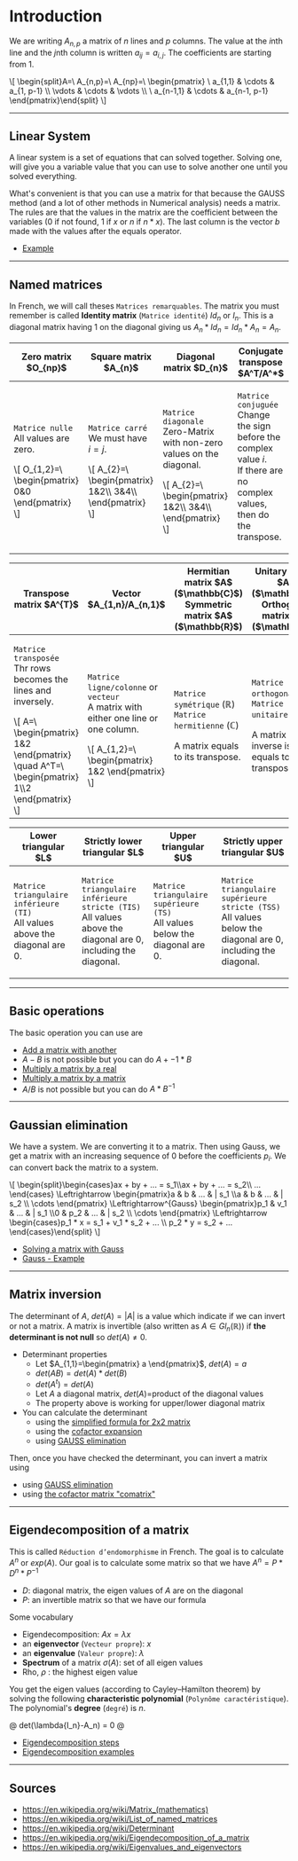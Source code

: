 # Introduction

We are writing $A_{n,p}$ a matrix of $n$ lines and $p$ columns.
The value at the $i$nth line and the $j$nth column is
written $a_{ij}=a_{i,j}$. The coefficients are starting from 1.

<div class="overflow-auto">
\[
\begin{split}A=\ A_{n,p}=\ A_{np}=\ \begin{pmatrix}
\ a_{1,1} & \cdots & a_{1, p-1} \\
\vdots  & \cdots & \vdots  \\
\ a_{n-1,1} & \cdots & a_{n-1, p-1}
\end{pmatrix}\end{split}
\]
</div>

<hr class="sl">

## Linear System

A linear system is a set of equations that can
solved together. Solving one, will give you a variable
value that you can use to solve another one until you
solved everything.

What's convenient is that you can use a matrix for
that because the GAUSS method (and a lot of other methods
in Numerical analysis) needs a matrix. The
rules are that the values in the matrix are the
coefficient between the variables ($0$ if not found,
$1$ if $x$ or $n$ if $n * x$). The last column is
the vector $b$ made with the values after the equals operator.

* [Example](linear-system/example.md)

<hr class="sr">

## Named matrices

In French, we will call theses ``Matrices remarquables``.
The matrix you must remember is called **Identity matrix**
(``Matrice identité``) $Id_n$ or $I_n$. This is
a diagonal matrix having $1$ on the diagonal
giving us $A_n * Id_n = Id_n * A_n = A_n$.

<table class="table table-striped table-dark table-bordered table-responsive">
<thead>
<tr>
<th>Zero matrix $O_{np}$</th>
<th>Square matrix $A_{n}$</th>
<th>Diagonal matrix $D_{n}$</th>
<th>Conjugate transpose $A^T/A^*$</th>
</tr>
</thead>
<tbody>
<tr>
<td>

`Matrice nulle` <br>
All values are zero. <br>
<div>
\[
O_{1,2}=\ \begin{pmatrix}
0&0
\end{pmatrix}
\]
</div>
</td>
<td>

`Matrice carré` <br>
We must have $i=j$. <br>
<div>
\[
A_{2}=\ \begin{pmatrix}
1&2\\
3&4\\
\end{pmatrix}
\]
</div>
</td>
<td>

`Matrice diagonale` <br>
Zero-Matrix with non-zero values on the diagonal. <br>
<div>
\[
A_{2}=\ \begin{pmatrix}
1&2\\
3&4\\
\end{pmatrix}
\]
</div>
</td>
<td>

`Matrice conjuguée` <br>
Change the sign before the complex value $i$. <br>
If there are no complex values, then do the
transpose.

</td>
</tr>
</tbody>
</table>

<table class="table table-striped table-dark table-bordered table-responsive">
<thead>
<tr>
<th>Transpose matrix $A^{T}$</th>
<th>Vector $A_{1,n}/A_{n,1}$</th>
<th>
Hermitian matrix $A$ ($\mathbb{C}$)<br>
Symmetric matrix $A$ ($\mathbb{R}$)
</th>
<th>
Unitary matrix $A$ ($\mathbb{C}$)<br>
Orthogonal matrix $A$ ($\mathbb{R}$)
</th>
</tr>
</thead>
<tbody>
<tr>
<td>

`Matrice transposée` <br>
Thr rows becomes the lines and inversely. <br>
<div class="overflow-auto">
\[
A=\ \begin{pmatrix}
1&2
\end{pmatrix}
\quad
A^T=\ \begin{pmatrix}
1\\2
\end{pmatrix}
\]
</div>
</td>
<td>

`Matrice ligne/colonne` or `vecteur` <br>
A matrix with either one line or one column. <br>
<div>
\[
A_{1,2}=\ \begin{pmatrix}
1&2
\end{pmatrix}
\]
</div>
</td>
<td>

`Matrice symétrique` ($\mathbb{R}$) <br>
`Matrice hermitienne` ($\mathbb{C}$) <br>

A matrix equals to its transpose.
</td>
<td>

`Matrice orthogonale` ($\mathbb{R}$) <br>
`Matrice unitaire` ($\mathbb{C}$) <br>

A matrix whose inverse is
equals to its transpose.
</td>
</tr>
</tbody>
</table>

<table class="table table-striped table-dark table-bordered table-responsive">
<thead>
<tr>
<th>Lower triangular $L$</th>
<th>Strictly lower triangular $L$</th>
<th>Upper triangular $U$</th>
<th>Strictly upper triangular $U$</th>
</tr>
</thead>
<tbody>
<tr>
<td>

`Matrice triangulaire inférieure (TI)` <br>
All values above the diagonal are 0.
</td>
<td>

`Matrice triangulaire inférieure stricte (TIS)` <br>
All values above the diagonal are 0,
including the diagonal.
</td>
<td>

`Matrice triangulaire supérieure (TS)` <br>
All values below the diagonal are 0.
</td>
<td>

`Matrice triangulaire supérieure stricte (TSS)` <br>
All values below the diagonal are 0,
including the diagonal.
</td>
</tr>
</tbody>
</table>

<hr class="sl">

## Basic operations

The basic operation you can use are

* [Add a matrix with another](props/add.md)
* $A - B$ is not possible but you can do $A + -1 * B$
* [Multiply a matrix by a real](props/mul-real.md)
* [Multiply a matrix by a matrix](props/mul-matrix.md)
* $A / B$ is not possible but you can do $A * B^{-1}$

<hr class="sr">

## Gaussian elimination

We have a system. We are converting it to a matrix.
Then using Gauss, we get a matrix with an increasing sequence of 0 before
the coefficients $p_i$. We can convert back the matrix to a system.

<div class="overflow-auto">
\[
\begin{split}\begin{cases}ax + by + ... = s_1\\ax + by + ... = s_2\\  ...  \end{cases}
\Leftrightarrow
\begin{pmatrix}a & b & ... & | s_1 \\a & b & ... & | s_2 \\  \cdots \end{pmatrix}
\Leftrightarrow^{Gauss}
\begin{pmatrix}p_1 & v_1 & ... & | s_1 \\0 & p_2 & ... & | s_2  \\  \cdots \end{pmatrix}
\Leftrightarrow
\begin{cases}p_1 * x = s_1 + v_1 * s_2 + ... \\ p_2 * y = s_2 + ...  \end{cases}\end{split}
\]
</div>

* [Solving a matrix with Gauss](gauss/index.md)
* [Gauss - Example](gauss/example.md)

<hr class="sl">

## Matrix inversion

The determinant of $A$, $det(A)=|A|$ is a value which
indicate if we can invert or not a matrix. A matrix
is invertible (also written as $A \in Gl_n(\mathbb{R})$)
if **the determinant is not null** so $det(A) \neq 0$.

* Determinant properties
  * Let $A_{1,1}=\begin{pmatrix} a \end{pmatrix}$, $det(A) = a$
  * $det(AB) = det(A) * det(B)$
  * $det(A^t) = det(A)$
  * Let $A$ a diagonal matrix, $det(A)$=product of the diagonal values
  * The property above is working for upper/lower diagonal matrix
* You can calculate the determinant
  * using the [simplified formula for 2x2 matrix](inversion/2x2.md)
  * using the [cofactor expansion](inversion/minor.md)
  * using [GAUSS elimination](inversion/gauss-det.md)

Then, once you have checked the determinant, you
can invert a matrix using

* using [GAUSS elimination](inversion/gauss-inv.md)
* using [the cofactor matrix "comatrix"](inversion/comatrix.md)

<hr class="sr">

## Eigendecomposition of a matrix

This is called `Réduction d’endomorphisme` in French.
The goal is to calculate $A^n$ or $exp(A)$. Our goal
is to calculate some matrix so that
we have $A^n = P * D^n * P^{-1}$

* $D$: diagonal matrix, the eigen values of $A$ are on the diagonal
* $P$: an invertible matrix so that we have our formula

Some vocabulary

* Eigendecomposition: $A x = \lambda x$
* an **eigenvector** (`Vecteur propre`): $x$
* an **eigenvalue** (`Valeur propre`): $\lambda$
* **Spectrum** of a matrix $\sigma(A)$: set of all eigen values
* Rho, $\rho$ : the highest eigen value

You get the eigen values (according
to Cayley–Hamilton theorem) by solving the
following **characteristic polynomial** (`Polynôme caractéristique`).
The polynomial's **degree** (`degré`) is $n$.

@
det(\lambda{I_n}-A_n) = 0
@

* [Eigendecomposition steps](eigen/steps.md)
* [Eigendecomposition examples](eigen/examples.md)

<hr class="sl">

## Sources

* <https://en.wikipedia.org/wiki/Matrix_(mathematics)>
* <https://en.wikipedia.org/wiki/List_of_named_matrices>
* <https://en.wikipedia.org/wiki/Determinant>
* <https://en.wikipedia.org/wiki/Eigendecomposition_of_a_matrix>
* <https://en.wikipedia.org/wiki/Eigenvalues_and_eigenvectors>